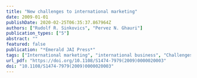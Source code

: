 ```yaml
---
title: "New challenges to international marketing"
date: 2009-01-01
publishDate: 2020-02-25T06:35:37.867964Z
authors: ["Rudolf R. Sinkovics", "Pervez N. Ghauri"]
publication_types: ["5"]
abstract: ""
featured: false
publication: "*Emerald JAI Press*"
tags: ["International marketing", "international business", "Challenges", "developments", ""]
url_pdf: "https://doi.org/10.1108/S1474-7979(2009)0000020003"
doi: "10.1108/S1474-7979(2009)0000020003"
---
```


